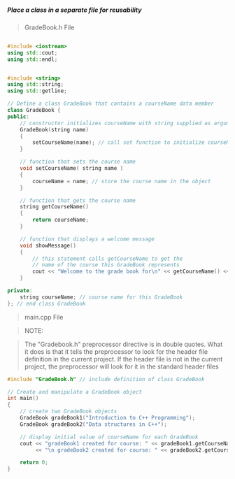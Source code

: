 ##### Place a class in a separate file for reusability

> GradeBook.h File

``` c++

#include <iostream>
using std::cout;
using std::endl;


#include <string>
using std::string;
using std::getline;

// Define a class GradeBook that contains a courseName data member
class GradeBook {
public:
    // constructor initializes courseName with string supplied as argument
    GradeBook(string name)
    {
        setCourseName(name); // call set function to initialize courseName
    }

    // function that sets the course name
    void setCourseName( string name )
    {
        courseName = name; // store the course name in the object
    }

    // function that gets the course name
    string getCourseName()
    {
        return courseName;
    }

    // function that displays a welcome message
    void showMessage()
    {
        // this statement calls getCourseName to get the
        // name of the course this GradeBook represents
        cout << "Welcome to the grade book for\n" << getCourseName() << "!" << endl;
    }

private:
    string courseName; // course name for this GradeBook
}; // end class GradeBook

```

> main.cpp File

> NOTE:

> The "Gradebook.h" preprocessor directive is in double quotes. 
> What it does is that it tells the preprocessor to look for the header 
> file definition in the current project. If the header file is not in 
> the current project, the preprocessor will look for it in 
> the standard header files 


``` c++
#include "GradeBook.h" // include definition of class GradeBook

// Create and manipulate a GradeBook object
int main()
{
    // create two GradeBook objects
    GradeBook gradeBook1("Introduction to C++ Programming");
    GradeBook gradeBook2("Data structures in C++");

    // display initial value of courseName for each GradeBook
    cout << "gradeBook1 created for course: " << gradeBook1.getCourseName()
         << "\n gradeBook2 created for course: " << gradeBook2.getCourseName() << endl;

    return 0;
}

```
